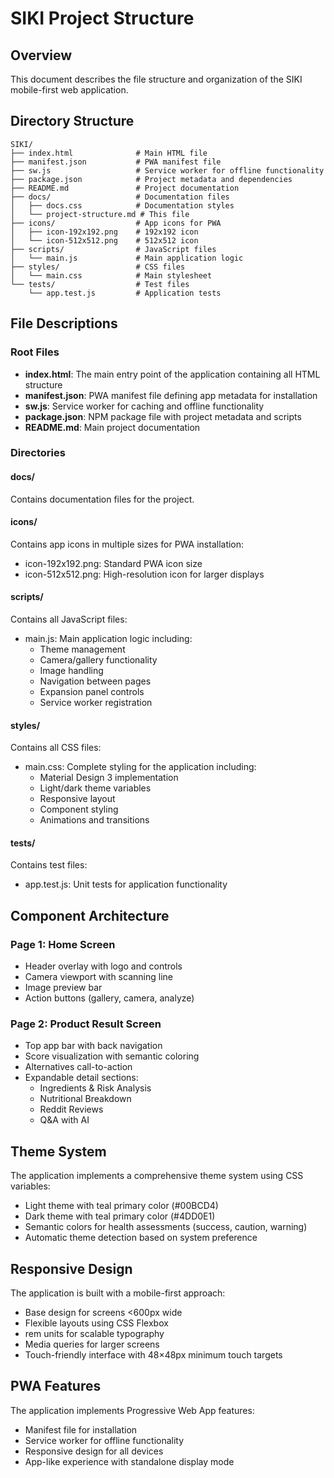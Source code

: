 # SIKI Project Structure

## Overview

This document describes the file structure and organization of the SIKI mobile-first web application.

## Directory Structure

```
SIKI/
├── index.html              # Main HTML file
├── manifest.json           # PWA manifest file
├── sw.js                   # Service worker for offline functionality
├── package.json            # Project metadata and dependencies
├── README.md               # Project documentation
├── docs/                   # Documentation files
│   ├── docs.css            # Documentation styles
│   └── project-structure.md # This file
├── icons/                  # App icons for PWA
│   ├── icon-192x192.png    # 192x192 icon
│   └── icon-512x512.png    # 512x512 icon
├── scripts/                # JavaScript files
│   └── main.js             # Main application logic
├── styles/                 # CSS files
│   └── main.css            # Main stylesheet
└── tests/                  # Test files
    └── app.test.js         # Application tests
```

## File Descriptions

### Root Files

- **index.html**: The main entry point of the application containing all HTML structure
- **manifest.json**: PWA manifest file defining app metadata for installation
- **sw.js**: Service worker for caching and offline functionality
- **package.json**: NPM package file with project metadata and scripts
- **README.md**: Main project documentation

### Directories

#### docs/
Contains documentation files for the project.

#### icons/
Contains app icons in multiple sizes for PWA installation:
- icon-192x192.png: Standard PWA icon size
- icon-512x512.png: High-resolution icon for larger displays

#### scripts/
Contains all JavaScript files:
- main.js: Main application logic including:
  - Theme management
  - Camera/gallery functionality
  - Image handling
  - Navigation between pages
  - Expansion panel controls
  - Service worker registration

#### styles/
Contains all CSS files:
- main.css: Complete styling for the application including:
  - Material Design 3 implementation
  - Light/dark theme variables
  - Responsive layout
  - Component styling
  - Animations and transitions

#### tests/
Contains test files:
- app.test.js: Unit tests for application functionality

## Component Architecture

### Page 1: Home Screen
- Header overlay with logo and controls
- Camera viewport with scanning line
- Image preview bar
- Action buttons (gallery, camera, analyze)

### Page 2: Product Result Screen
- Top app bar with back navigation
- Score visualization with semantic coloring
- Alternatives call-to-action
- Expandable detail sections:
  - Ingredients & Risk Analysis
  - Nutritional Breakdown
  - Reddit Reviews
  - Q&A with AI

## Theme System

The application implements a comprehensive theme system using CSS variables:
- Light theme with teal primary color (#00BCD4)
- Dark theme with teal primary color (#4DD0E1)
- Semantic colors for health assessments (success, caution, warning)
- Automatic theme detection based on system preference

## Responsive Design

The application is built with a mobile-first approach:
- Base design for screens <600px wide
- Flexible layouts using CSS Flexbox
- rem units for scalable typography
- Media queries for larger screens
- Touch-friendly interface with 48×48px minimum touch targets

## PWA Features

The application implements Progressive Web App features:
- Manifest file for installation
- Service worker for offline functionality
- Responsive design for all devices
- App-like experience with standalone display mode